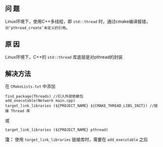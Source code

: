 ## 问 题
Linux环境下，使用C++多线程，即 `std::thread` 时，通过cmake编译报错，`对‘pthread_create’未定义的引用`。

## 原 因
Linux环境下，C++的 `std::thread` 库底层是对pthread的封装

## 解决方法
在 `CMakeLists.txt` 中添加
```
find_package(Threads) //引入外部依赖包
add_executable(Network main.cpp)
target_link_libraries (${PROJECT_NAME} ${CMAKE_THREAD_LIBS_INIT}) //链接 Thread 库
```
或
```
target_link_libraries (${PROJECT_NAME} pthread) 
```
**注：** 使用 `target_link_libraries` 链接库时，需要在 `add_executable` 之后

